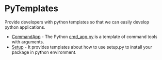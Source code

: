 # PyTemplates
Provide developers with python templates so that we can easily develop python applications.

- [CommandApp](CommandApp) - The Python [cmd_app.py](CommandApp/cmd_app.py) is a template of command tools with arguments.
- [Setup](Setup) - It provides templates about how to use setup.py to install your package in python environment.
